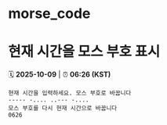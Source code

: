 # morse_code
# 현재 시간을 모스 부호 표시
<!-- MORSE_TIME_START -->
🗓️ **2025-10-09** | ⏰ **06:26 (KST)**

```
현재 시간을 입력하세요. 모스 부호로 바꿉니다
----- -.... ..--- -....
모스 부호를 다시 현재 시간으로 바꿉니다
0626
```
<!-- MORSE_TIME_END -->
